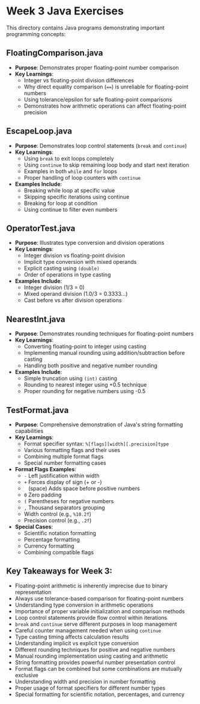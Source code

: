 # Week 3 Java Exercises

This directory contains Java programs demonstrating important programming concepts:

## FloatingComparison.java
- **Purpose**: Demonstrates proper floating-point number comparison
- **Key Learnings**:
  - Integer vs floating-point division differences
  - Why direct equality comparison (`==`) is unreliable for floating-point numbers
  - Using tolerance/epsilon for safe floating-point comparisons
  - Demonstrates how arithmetic operations can affect floating-point precision

## EscapeLoop.java
- **Purpose**: Demonstrates loop control statements (`break` and `continue`)
- **Key Learnings**:
  - Using `break` to exit loops completely
  - Using `continue` to skip remaining loop body and start next iteration
  - Examples in both `while` and `for` loops
  - Proper handling of loop counters with `continue`
- **Examples Include**:
  - Breaking while loop at specific value
  - Skipping specific iterations using continue
  - Breaking for loop at condition
  - Using continue to filter even numbers

## OperatorTest.java
- **Purpose**: Illustrates type conversion and division operations
- **Key Learnings**:
  - Integer division vs floating-point division
  - Implicit type conversion with mixed operands
  - Explicit casting using `(double)`
  - Order of operations in type casting
- **Examples Include**:
  - Integer division (1/3 = 0)
  - Mixed operand division (1.0/3 = 0.3333...)
  - Cast before vs after division operations

## NearestInt.java
- **Purpose**: Demonstrates rounding techniques for floating-point numbers
- **Key Learnings**:
  - Converting floating-point to integer using casting
  - Implementing manual rounding using addition/subtraction before casting
  - Handling both positive and negative number rounding
- **Examples Include**:
  - Simple truncation using `(int)` casting
  - Rounding to nearest integer using +0.5 technique
  - Proper rounding for negative numbers using -0.5

## TestFormat.java
- **Purpose**: Comprehensive demonstration of Java's string formatting capabilities
- **Key Learnings**:
  - Format specifier syntax: `%[flags][width][.precision]type`
  - Various formatting flags and their uses
  - Combining multiple format flags
  - Special number formatting cases
- **Format Flags Examples**:
  - `-` Left justification within width
  - `+` Forces display of sign (+ or -)
  - ` ` (space) Adds space before positive numbers
  - `0` Zero padding
  - `(` Parentheses for negative numbers
  - `,` Thousand separators grouping
  - Width control (e.g., `%10.2f`)
  - Precision control (e.g., `.2f`)
- **Special Cases**:
  - Scientific notation formatting
  - Percentage formatting
  - Currency formatting
  - Combining compatible flags

## Key Takeaways for Week 3:
- Floating-point arithmetic is inherently imprecise due to binary representation
- Always use tolerance-based comparison for floating-point numbers
- Understanding type conversion in arithmetic operations
- Importance of proper variable initialization and comparison methods
- Loop control statements provide flow control within iterations
- `break` and `continue` serve different purposes in loop management
- Careful counter management needed when using `continue`
- Type casting timing affects calculation results
- Understanding implicit vs explicit type conversion
- Different rounding techniques for positive and negative numbers
- Manual rounding implementation using casting and arithmetic
- String formatting provides powerful number presentation control
- Format flags can be combined but some combinations are mutually exclusive
- Understanding width and precision in number formatting
- Proper usage of format specifiers for different number types
- Special formatting for scientific notation, percentages, and currency



